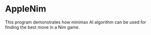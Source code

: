 # AppleNim
 This program demonstrates how minimax AI algorithm can be used for finding the best move in a Nim game.
